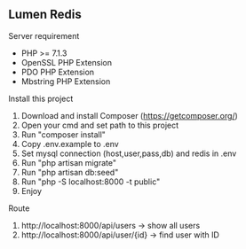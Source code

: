 ## Lumen Redis

Server requirement

- PHP >= 7.1.3
- OpenSSL PHP Extension
- PDO PHP Extension
- Mbstring PHP Extension

Install this project

1. Download and install Composer (https://getcomposer.org/)
2. Open your cmd and set path to this project
3. Run "composer install"
4. Copy .env.example to .env
5. Set mysql connection (host,user,pass,db) and redis in .env
6. Run "php artisan migrate"
7. Run "php artisan db:seed"
8. Run "php -S localhost:8000 -t public"
9. Enjoy

Route

1. http://localhost:8000/api/users -> show all users
2. http://localhost:8000/api/user/{id} -> find user with ID
